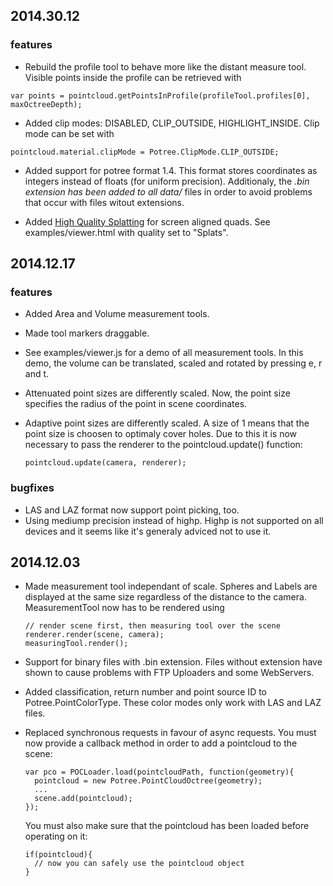 

## 2014.30.12

### features
* Rebuild the profile tool to behave more like the distant measure tool.
Visible points inside the profile can be retrieved with
```
var points = pointcloud.getPointsInProfile(profileTool.profiles[0], maxOctreeDepth);
```

* Added clip modes: DISABLED, CLIP_OUTSIDE, HIGHLIGHT_INSIDE. Clip mode can be set with
```
pointcloud.material.clipMode = Potree.ClipMode.CLIP_OUTSIDE;
```

* Added support for potree format 1.4. This format stores coordinates as integers instead of floats (for uniform precision). Additionaly, the *.bin extension has been added to all data/* files in order to avoid problems that occur with files witout extensions.

* Added [High Quality Splatting](http://graphics.ucsd.edu/~matthias/Papers/HighQualitySplattingOnGPUs.pdf) for screen aligned quads. See examples/viewer.html with quality set to "Splats".




## 2014.12.17

### features
* Added Area and Volume measurement tools.
* Made tool markers draggable.
* See examples/viewer.js for a demo of all measurement tools. In this demo, the volume can be translated, scaled and rotated by pressing e, r and t.
* Attenuated point sizes are differently scaled. Now, the point size specifies the radius of the point in scene coordinates.
* Adaptive point sizes are differently scaled. A size of 1 means that the point size is choosen to optimaly cover holes. Due   to this it is now necessary to pass the renderer to the pointcloud.update() function:

  ```
  pointcloud.update(camera, renderer);
  ```



### bugfixes
* LAS and LAZ format now support point picking, too.
* Using mediump precision instead of highp. Highp is not supported on all devices and it seems like it's generaly adviced not to use it.


## 2014.12.03

* Made measurement tool independant of scale. Spheres and Labels are displayed at the same size regardless of the distance to the camera.
  MeasurementTool now has to be rendered using
  ```  
  // render scene first, then measuring tool over the scene
  renderer.render(scene, camera);
  measuringTool.render();
  ```

* Support for binary files with .bin extension. Files without extension have shown to cause problems with FTP Uploaders and some WebServers.
* Added classification, return number and point source ID to Potree.PointColorType. These color modes only work with LAS and LAZ files.
* Replaced synchronous requests in favour of async requests.
  You must now provide a callback method in order to add a pointcloud to the scene:

  ```
  var pco = POCLoader.load(pointcloudPath, function(geometry){
  	pointcloud = new Potree.PointCloudOctree(geometry);
  	...
 	scene.add(pointcloud);
  });
  ```
  You must also make sure that the pointcloud has been loaded before operating on it:
  ```
  if(pointcloud){
  	// now you can safely use the pointcloud object
  }
  ```
